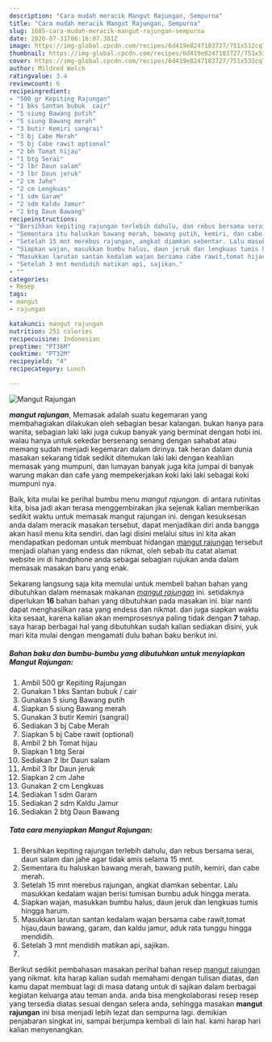```yaml
---
description: "Cara mudah meracik Mangut Rajungan, Sempurna"
title: "Cara mudah meracik Mangut Rajungan, Sempurna"
slug: 1685-cara-mudah-meracik-mangut-rajungan-sempurna
date: 2020-07-31T06:16:07.381Z
image: https://img-global.cpcdn.com/recipes/6d419e8247183727/751x532cq70/mangut-rajungan-foto-resep-utama.jpg
thumbnail: https://img-global.cpcdn.com/recipes/6d419e8247183727/751x532cq70/mangut-rajungan-foto-resep-utama.jpg
cover: https://img-global.cpcdn.com/recipes/6d419e8247183727/751x532cq70/mangut-rajungan-foto-resep-utama.jpg
author: Mildred Welch
ratingvalue: 3.4
reviewcount: 6
recipeingredient:
- "500 gr Kepiting Rajungan"
- "1 bks Santan bubuk  cair"
- "5 siung Bawang putih"
- "5 siung Bawang merah"
- "3 butir Kemiri sangrai"
- "3 bj Cabe Merah"
- "5 bj Cabe rawit optional"
- "2 bh Tomat hijau"
- "1 btg Serai"
- "2 lbr Daun salam"
- "3 lbr Daun jeruk"
- "2 cm Jahe"
- "2 cm Lengkuas"
- "1 sdm Garam"
- "2 sdm Kaldu Jamur"
- "2 btg Daun Bawang"
recipeinstructions:
- "Bersihkan kepiting rajungan terlebih dahulu, dan rebus bersama serai, daun salam dan jahe agar tidak amis selama 15 mnt."
- "Sementara itu haluskan bawang merah, bawang putih, kemiri, dan cabe merah."
- "Setelah 15 mnt merebus rajungan, angkat diamkan sebentar. Lalu masukkan kedalam wajan berisi tumisan bumbu aduk hingga merata."
- "Siapkan wajan, masukkan bumbu halus, daun jeruk dan lengkuas tumis hingga harum."
- "Masukkan larutan santan kedalam wajan bersama cabe rawit,tomat hijau,daun bawang, garam, dan kaldu jamur, aduk rata tunggu hingga mendidih."
- "Setelah 3 mnt mendidih matikan api, sajikan."
- ""
categories:
- Resep
tags:
- mangut
- rajungan

katakunci: mangut rajungan 
nutrition: 251 calories
recipecuisine: Indonesian
preptime: "PT36M"
cooktime: "PT32M"
recipeyield: "4"
recipecategory: Lunch

---
```



![Mangut Rajungan](https://img-global.cpcdn.com/recipes/6d419e8247183727/751x532cq70/mangut-rajungan-foto-resep-utama.jpg)

<b><i>mangut rajungan</i></b>, Memasak adalah suatu kegemaran yang membahagiakan dilakukan oleh sebagian besar kalangan. bukan hanya para wanita, sebagian laki laki juga cukup banyak yang berminat dengan hobi ini. walau hanya untuk sekedar bersenang senang dengan sahabat atau memang sudah menjadi kegemaran dalam dirinya. tak heran dalam dunia masakan sekarang tidak sedikit ditemukan laki laki dengan keahlian memasak yang mumpuni, dan lumayan banyak juga kita jumpai di banyak warung makan dan cafe yang mempekerjakan koki laki laki sebagai koki mumpuni nya.



Baik, kita mulai ke perihal bumbu menu <i>mangut rajungan</i>. di antara rutinitas kita, bisa jadi akan terasa menggembirakan jika sejenak kalian memberikan sedikit waktu untuk memasak mangut rajungan ini. dengan kesuksesan anda dalam meracik masakan tersebut, dapat menjadikan diri anda bangga akan hasil menu kita sendiri. dan lagi disini melalui situs ini kita akan mendapatkan pedoman untuk membuat hidangan <u>mangut rajungan</u> tersebut menjadi olahan yang endess dan nikmat, oleh sebab itu catat alamat website ini di handphone anda sebagai sebagian rujukan anda dalam memasak masakan baru yang enak.


Sekarang langsung saja kita memulai untuk membeli bahan bahan yang dibutuhkan dalam memasak makanan <u><i>mangut rajungan</i></u> ini. setidaknya diperlukan <b>16</b> bahan bahan yang dibutuhkan pada masakan ini. biar nanti dapat menghasilkan rasa yang endess dan nikmat. dan juga siapkan waktu kita sesaat, karena kalian akan memprosesnya paling tidak dengan <b>7</b> tahap. saya harap berbagai hal yang dibutuhkan sudah kalian sediakan disini, yuk mari kita mulai dengan mengamati dulu bahan baku berikut ini.

<!--inarticleads1-->

##### Bahan baku dan bumbu-bumbu yang dibutuhkan untuk menyiapkan Mangut Rajungan:

1. Ambil 500 gr Kepiting Rajungan
1. Gunakan 1 bks Santan bubuk / cair
1. Gunakan 5 siung Bawang putih
1. Siapkan 5 siung Bawang merah
1. Gunakan 3 butir Kemiri (sangrai)
1. Sediakan 3 bj Cabe Merah
1. Siapkan 5 bj Cabe rawit (optional)
1. Ambil 2 bh Tomat hijau
1. Siapkan 1 btg Serai
1. Sediakan 2 lbr Daun salam
1. Ambil 3 lbr Daun jeruk
1. Siapkan 2 cm Jahe
1. Gunakan 2 cm Lengkuas
1. Sediakan 1 sdm Garam
1. Sediakan 2 sdm Kaldu Jamur
1. Sediakan 2 btg Daun Bawang




<!--inarticleads2-->

##### Tata cara menyiapkan Mangut Rajungan:

1. Bersihkan kepiting rajungan terlebih dahulu, dan rebus bersama serai, daun salam dan jahe agar tidak amis selama 15 mnt.
1. Sementara itu haluskan bawang merah, bawang putih, kemiri, dan cabe merah.
1. Setelah 15 mnt merebus rajungan, angkat diamkan sebentar. Lalu masukkan kedalam wajan berisi tumisan bumbu aduk hingga merata.
1. Siapkan wajan, masukkan bumbu halus, daun jeruk dan lengkuas tumis hingga harum.
1. Masukkan larutan santan kedalam wajan bersama cabe rawit,tomat hijau,daun bawang, garam, dan kaldu jamur, aduk rata tunggu hingga mendidih.
1. Setelah 3 mnt mendidih matikan api, sajikan.
1. 




Berikut sedikit pembahasan masakan perihal bahan resep <u>mangut rajungan</u> yang nikmat. kita harap kalian sudah memahami dengan tulisan diatas, dan kamu dapat membuat lagi di masa datang untuk di sajikan dalam berbagai kegiatan keluarga atau teman anda. anda bisa mengkolaborasi resep resep yang tersedia diatas sesuai dengan selera anda, sehingga masakan <b>mangut rajungan</b> ini bisa menjadi lebih lezat dan sempurna lagi. demikian penjabaran singkat ini, sampai berjumpa kembali di lain hal. kami harap hari kalian menyenangkan.
